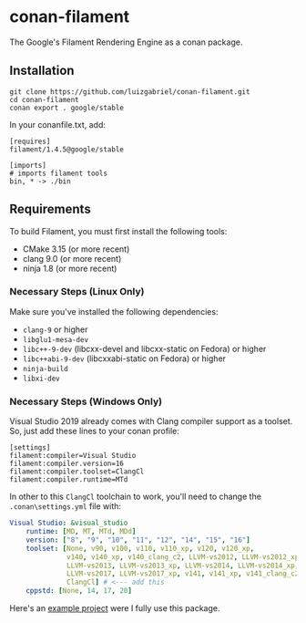 # conan-filament
The Google's Filament Rendering Engine as a conan package.

## Installation

```
git clone https://github.com/luizgabriel/conan-filament.git
cd conan-filament
conan export . google/stable
```

In your conanfile.txt, add:
```
[requires]
filament/1.4.5@google/stable

[imports]
# imports filament tools
bin, * -> ./bin
```

## Requirements
To build Filament, you must first install the following tools:

- CMake 3.15 (or more recent)
- clang 9.0 (or more recent)
- ninja 1.8 (or more recent)

### Necessary Steps (Linux Only)
Make sure you've installed the following dependencies:

- `clang-9` or higher
- `libglu1-mesa-dev`
- `libc++-9-dev` (libcxx-devel and libcxx-static on Fedora) or higher
- `libc++abi-9-dev` (libcxxabi-static on Fedora) or higher
- `ninja-build`
- `libxi-dev`

### Necessary Steps (Windows Only)
Visual Studio 2019 already comes with Clang compiler support as a toolset. So, just add these lines to your conan profile:
```
[settings]
filament:compiler=Visual Studio
filament:compiler.version=16
filament:compiler.toolset=ClangCl
filament:compiler.runtime=MTd
```

In other to this `ClangCl` toolchain to work, you'll need to change the `.conan\settings.yml` file with:
```yml
Visual Studio: &visual_studio
    runtime: [MD, MT, MTd, MDd]
    version: ["8", "9", "10", "11", "12", "14", "15", "16"]
    toolset: [None, v90, v100, v110, v110_xp, v120, v120_xp,
              v140, v140_xp, v140_clang_c2, LLVM-vs2012, LLVM-vs2012_xp,
              LLVM-vs2013, LLVM-vs2013_xp, LLVM-vs2014, LLVM-vs2014_xp,
              LLVM-vs2017, LLVM-vs2017_xp, v141, v141_xp, v141_clang_c2, v142, 
              ClangCl] # <--- add this
    cppstd: [None, 14, 17, 20]
```

Here's an [example project](https://github.com/luizgabriel/Spatial.Engine) were I fully use this package.
